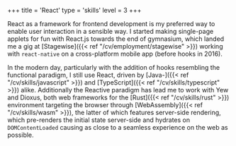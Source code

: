 +++
title = 'React'
type = 'skills'
level = 3
+++

React as a framework for frontend development is my preferred way to enable user interaction in a sensible way. I started making single-page applets for fun with React.js towards the end of gymnasium, which landed me a gig at [Stagewise]({{< ref "/cv/employment/stagewise" >}}) working with `react-native` on a cross-platform mobile app (before hooks in 2016).

In the modern day, particularly with the addition of hooks resembling the functional paradigm, I still use React, driven by [Java-]({{< ref "/cv/skills/javascript" >}}) and [TypeScript]({{< ref "/cv/skills/typescript" >}}) alike. Additionally the Reactive paradigm has lead me to work with Yew and Dioxus, both web frameworks for the [Rust]({{< ref "/cv/skills/rust" >}}) environment targeting the browser through [WebAssembly]({{< ref "/cv/skills/wasm" >}}), the latter of which features server-side rendering, which pre-renders the initial state server-side and hydrates on `DOMContentLoaded` causing as close to a seamless experience on the web as possible.
